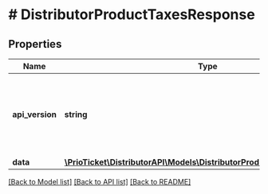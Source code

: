 # # DistributorProductTaxesResponse

## Properties

Name | Type | Description | Notes
------------ | ------------- | ------------- | -------------
**api_version** | **string** | Represents the version of the service API that&#39;s served in the response. | [readonly]
**data** | [**\PrioTicket\DistributorAPI\Models\DistributorProductTaxesResponseData**](DistributorProductTaxesResponseData.md) |  |

[[Back to Model list]](../../README.md#models) [[Back to API list]](../../README.md#endpoints) [[Back to README]](../../README.md)
